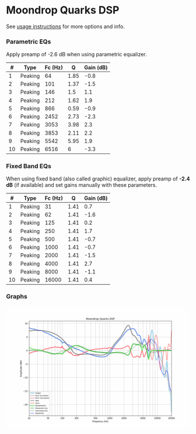 # Moondrop Quarks DSP
See [usage instructions](https://github.com/jaakkopasanen/AutoEq#usage) for more options and info.

### Parametric EQs
Apply preamp of -2.6 dB when using parametric equalizer.

|   # | Type    |   Fc (Hz) |    Q |   Gain (dB) |
|-----|---------|-----------|------|-------------|
|   1 | Peaking |        64 | 1.85 |        -0.8 |
|   2 | Peaking |       101 | 1.37 |        -1.5 |
|   3 | Peaking |       146 | 1.5  |         1.1 |
|   4 | Peaking |       212 | 1.62 |         1.9 |
|   5 | Peaking |       866 | 0.59 |        -0.9 |
|   6 | Peaking |      2452 | 2.73 |        -2.3 |
|   7 | Peaking |      3053 | 3.98 |         2.3 |
|   8 | Peaking |      3853 | 2.11 |         2.2 |
|   9 | Peaking |      5542 | 5.95 |         1.9 |
|  10 | Peaking |      6516 | 6    |        -3.3 |

### Fixed Band EQs
When using fixed band (also called graphic) equalizer, apply preamp of **-2.4 dB** (if available) and set gains manually with these parameters.

|   # | Type    |   Fc (Hz) |    Q |   Gain (dB) |
|-----|---------|-----------|------|-------------|
|   1 | Peaking |        31 | 1.41 |         0.7 |
|   2 | Peaking |        62 | 1.41 |        -1.6 |
|   3 | Peaking |       125 | 1.41 |         0.2 |
|   4 | Peaking |       250 | 1.41 |         1.7 |
|   5 | Peaking |       500 | 1.41 |        -0.7 |
|   6 | Peaking |      1000 | 1.41 |        -0.7 |
|   7 | Peaking |      2000 | 1.41 |        -1.5 |
|   8 | Peaking |      4000 | 1.41 |         2.7 |
|   9 | Peaking |      8000 | 1.41 |        -1.1 |
|  10 | Peaking |     16000 | 1.41 |         0.4 |

### Graphs
![](./Moondrop%20Quarks%20DSP.png)
